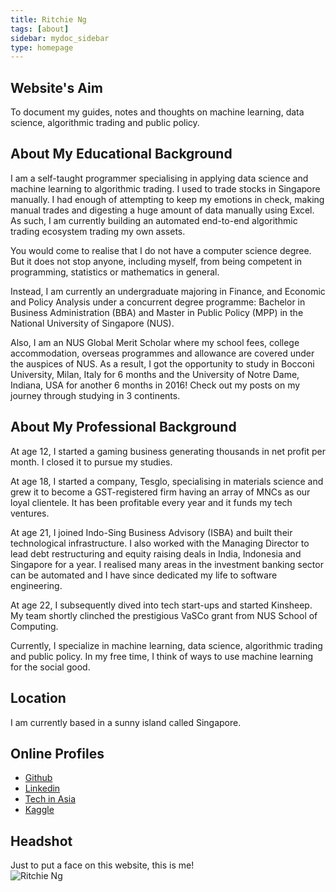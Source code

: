 ```yaml
---
title: Ritchie Ng
tags: [about]
sidebar: mydoc_sidebar
type: homepage
---
```

## Website's Aim

To document my guides, notes and thoughts on machine learning, data science, algorithmic trading and public policy.

## About My Educational Background

I am a self-taught programmer specialising in applying data science and machine learning to algorithmic trading. I used to trade stocks in Singapore manually. I had enough of attempting to keep my emotions in check, making manual trades and digesting a huge amount of data manually using Excel. As such, I am currently building an automated end-to-end algorithmic trading ecosystem trading my own assets.

You would come to realise that I do not have a computer science degree. But it does not stop anyone, including myself, from being competent in programming, statistics or mathematics in general.

Instead, I am currently an undergraduate majoring in Finance, and Economic and Policy Analysis under a concurrent degree programme: Bachelor in Business Administration (BBA) and Master in Public Policy (MPP) in the National University of Singapore (NUS).

Also, I am an NUS Global Merit Scholar where my school fees, college accommodation, overseas programmes and allowance are covered under the auspices of NUS. As a result, I got the opportunity to study in Bocconi University, Milan, Italy for 6 months and the University of Notre Dame, Indiana, USA for another 6 months in 2016! Check out my posts on my journey through studying in 3 continents.

## About My Professional Background
At age 12, I started a gaming business generating thousands in net profit per month. I closed it to pursue my studies.

At age 18, I started a company, Tesglo, specialising in materials science and grew it to become a GST-registered firm having an array of MNCs as our loyal clientele. It has been profitable every year and it funds my tech ventures.

At age 21, I joined Indo-Sing Business Advisory (ISBA) and built their technological infrastructure. I also worked with the Managing Director to lead debt restructuring and equity raising deals in India, Indonesia and Singapore for a year. I realised many areas in the investment banking sector can be automated and I have since dedicated my life to software engineering.

At age 22, I subsequently dived into tech start-ups and started Kinsheep. My team shortly  clinched the prestigious VaSCo grant from NUS School of Computing.

Currently, I specialize in machine learning, data science, algorithmic trading and public policy. In my free time, I think of ways to use machine learning for the social good.

## Location
I am currently based in a sunny island called Singapore.

## Online Profiles
- [Github](https://github.com/ritchieng)
- [Linkedin](https://www.linkedin.com/in/ritchieng)
- [Tech in Asia](https://www.techinasia.com/profile/ritchieng)
- [Kaggle](https://www.kaggle.com/ritchieng)

## Headshot
Just to put a face on this website, this is me!
<br />
![Ritchie Ng](http://res.cloudinary.com/ritchieng/image/upload/v1468818829/ritchieng.com/ritchieng_web_gt0o50.png)
